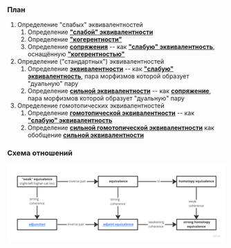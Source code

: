 ### План

1. Определение "слабых" эквивалентностей
	1. Определение [**"слабой" эквивалентности**](Определения/Слабая%20эквивалентность.md)
	2. Определение [**"когерентности"**](Определения/Когерентность.md)
	3. Определение [**сопряжения**](Определения/Сопряжение.md) -- как [**"слабую" эквивалентность**](Определения/Слабая%20эквивалентность.md), оснащённую [**"когерентностью"**](Определения/Когерентность.md)
2. Определение ("стандартных") эквивалентностей
	1. Определение [**эквивалентности**](Определения/Эквивалентность.md) -- как [**"слабую" эквивалентность**](Определения/Слабая%20эквивалентность.md), пара морфизмов которой образует "дуальную" пару
	2. Определение [**сильной эквивалентности**](Определения/Сильная%20эквивалентность.md) -- как [**сопряжение**](Определения/Сопряжение.md),  пара морфизмов которой образует "дуальную" пару
3. Определение гомотопических эквивалентностей
	1. Определение [**гомотопической эквивалентности**](Определения/Гомотопическая%20эквивалентность.md) -- как [**"слабую" эквивалентность**](Определения/Слабая%20эквивалентность.md)
	2. Определение [**сильной гомотопической эквивалентности**](Определения/Сильная%20гомотопическая%20эквивалентность.md) как обобщение [**сильной эквивалентности**](Определения/Сильная%20эквивалентность.md)

### Схема отношений

![Equivalence relationships](../Diagrams/Equivalence_relationships.png)